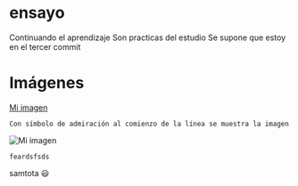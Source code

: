 # ensayo
Continuando el aprendizaje
Son practicas del estudio
Se supone que estoy en el tercer commit


# Imágenes

[Mi imagen](https://www.eltiempo.com/files/image_509_359/uploads/2019/05/24/5ce87a284390c.jpeg "Eso es del tiempo")

~~~ este símbolo -virgulilla- pone en recuadro
Con símbolo de admiración al comienzo de la línea se muestra la imagen
~~~

![Mi imagen](https://www.eltiempo.com/files/image_509_359/uploads/2019/05/24/5ce87a284390c.jpeg "Eso es del tiempo")


``` tilde invertida funciona igual que la virgulilla
feardsfsds
```

samtota :smiley:  


